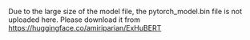Due to the large size of the model file, the pytorch_model.bin file is not uploaded here. Please download it from https://huggingface.co/amiriparian/ExHuBERT
